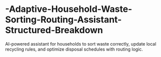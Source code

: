 # -Adaptive-Household-Waste-Sorting-Routing-Assistant-Structured-Breakdown
AI-powered assistant for households to sort waste correctly, update local recycling rules, and optimize disposal schedules with routing logic.
